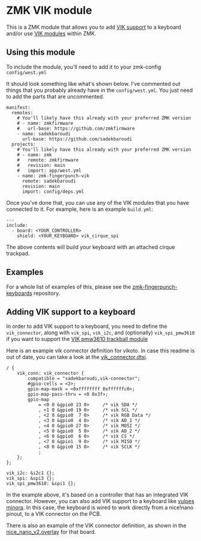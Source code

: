 # ZMK VIK module

This is a ZMK module that allows you to add [VIK support](https://github.com/sadekbaroudi/vik) to a keyboard and/or use [VIK modules](https://github.com/sadekbaroudi/vik/tree/master/pcb) within ZMK.

## Using this module

To include the module, you'll need to add it to your zmk-config `config/west.yml`

It should look something like what's shown below. I've commented out things that you probably already have in the `config/west.yml`. You just need to add the parts that are uncommented.

```
manifest:
  remotes:
    # You'll likely have this already with your preferred ZMK version
    # - name: zmkfirmware
    #   url-base: https://github.com/zmkfirmware
    - name: sadekbaroudi
      url-base: https://github.com/sadekbaroudi
  projects:
    # You'll likely have this already with your preferred ZMK version
    # - name: zmk
    #   remote: zmkfirmware
    #   revision: main
    #   import: app/west.yml
    - name: zmk-fingerpunch-vik
      remote: sadekbaroudi
      revision: main
      import: config/deps.yml
```

Once you've done that, you can use any of the VIK modules that you have connected to it. For example, here is an example `build.yml`:

```
---
include:
  - board: <YOUR_CONTROLLER>
    shield: <YOUR_KEYBOARD> vik_cirque_spi
```

The above contents will build your keyboard with an attached cirque trackpad.

## Examples

For a whole list of examples of this, please see the [zmk-fingerpunch-keyboards](https://github.com/sadekbaroudi/zmk-fingerpunch-keyboards) repository.

## Adding VIK support to a keyboard

In order to add VIK support to a keyboard, you need to define the `vik_connector`, along with `vik_spi`, `vik_i2c`, and (optionally) `vik_spi_pmw3610` if you want to support the [VIK pmw3610 trackball module](https://github.com/sadekbaroudi/vik/tree/master/pcb/pmw3610)

Here is an example vik connector definition for vikoto. In case this readme is out of date, you can take a look at the [vik_connector.dtsi](https://github.com/sadekbaroudi/zmk-fingerpunch-controllers/blob/main/boards/arm/vikoto/vik_connector.dtsi).

```
/ {
	vik_conn: vik_connector {
		compatible = "sadekbaroudi,vik-connector";
		#gpio-cells = <2>;
		gpio-map-mask = <0xffffffff 0xffffffc0>;
		gpio-map-pass-thru = <0 0x3f>;
		gpio-map
			= <0 0 &gpio0 23 0>		/* vik SDA */
			, <1 0 &gpio0 19 0>		/* vik SCL */
			, <2 0 &gpio0  7 0>		/* vik RGB Data */
			, <3 0 &gpio0  4 0>		/* vik AD_1 */
			, <4 0 &gpio0 27 0>		/* vik MOSI */
			, <5 0 &gpio0  5 0>		/* vik AD_2 */
			, <6 0 &gpio0  6 0>		/* vik CS */
			, <7 0 &gpio1  9 0>		/* vik MISO */
			, <8 0 &gpio0 15 0>		/* vik SCLK */
			;
	};
};

vik_i2c: &i2c1 {};
vik_spi: &spi3 {};
vik_spi_pmw3610: &spi1 {};
```

In the example above, it's based on a controller that has an integrated VIK connector. However, you can also add VIK support to a keyboard like [vulpes minora](https://github.com/sadekbaroudi/vulpes-minora). In this case, the keyboard is wired to work directly from a nice!nano pinout, to a VIK connector on the PCB.

There is also an example of the VIK connector definition, as shown in the [nice_nano_v2.overlay](https://github.com/sadekbaroudi/zmk-fingerpunch-keyboards/blob/main/boards/shields/vulpes_minora/boards/nice_nano_v2.overlay) for that board.